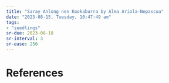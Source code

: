 ```yaml
---
title: "Saray Anlong nen Kookaburra by Alma Ariola-Nepascua"
date: "2023-08-15, Tuesday, 10:47:49 am"
tags:
- "seedlings"
sr-due: 2023-08-18
sr-interval: 3
sr-ease: 250
---
```




# References